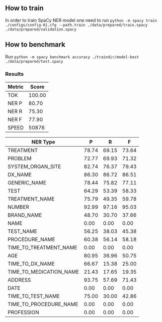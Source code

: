 ## How to train
In order to train SpaCy NER model one need to run `python -m spacy train ./configs/config-01.cfg --path.train ./data/prepared/train.spacy ./data/prepared/validation.spacy`

## How to benchmark
Run `python -m spacy benchmark accuracy ./traindir/model-best ./data/prepared/test.spacy`

### Results


| Metric | Score  |
|--------|--------|
| TOK    | 100.00 |
| NER P  | 80.70  |
| NER R  | 75.30  |
| NER F  | 77.90  |
| SPEED  | 50876  |


| NER Type                | P      | R      | F      |
|-------------------------|--------|--------|--------|
| TREATMENT               | 78.74  | 69.15  | 73.64  |
| PROBLEM                 | 72.77  | 69.93  | 71.32  |
| SYSTEM_ORGAN_SITE       | 82.74  | 76.37  | 79.43  |
| DX_NAME                 | 86.30  | 86.72  | 86.51  |
| GENERIC_NAME            | 78.44  | 75.82  | 77.11  |
| TEST                    | 64.29  | 53.39  | 58.33  |
| TREATMENT_NAME          | 75.79  | 49.35  | 59.78  |
| NUMBER                  | 92.99  | 97.16  | 95.03  |
| BRAND_NAME              | 48.70  | 30.70  | 37.66  |
| NAME                    | 0.00   | 0.00   | 0.00   |
| TEST_NAME               | 56.25  | 38.03  | 45.38  |
| PROCEDURE_NAME          | 60.38  | 56.14  | 58.18  |
| TIME_TO_TREATMENT_NAME  | 0.00   | 0.00   | 0.00   |
| AGE                     | 80.95  | 36.96  | 50.75  |
| TIME_TO_DX_NAME         | 66.67  | 15.38  | 25.00  |
| TIME_TO_MEDICATION_NAME | 21.43  | 17.65  | 19.35  |
| ADDRESS                 | 93.75  | 57.69  | 71.43  |
| DATE                    | 0.00   | 0.00   | 0.00   |
| TIME_TO_TEST_NAME       | 75.00  | 30.00  | 42.86  |
| TIME_TO_PROCEDURE_NAME  | 0.00   | 0.00   | 0.00   |
| PROFESSION              | 0.00   | 0.00   | 0.00   |
